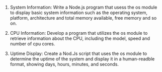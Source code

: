1) System Information: Write a Node.js program that usess the os module to display basic system information such as the operating system, platform, architecture and total memory available, free memory and so on.

2) CPU Information: Develop a program that utilizes the os module to retrieve information about the CPU, including the model, speed and number of cpu cores.

3) Uptime Display: Create a Nod.Js script that uses the os module to  determine the uptime of the system and display it in a human-readble format, showing days, hours, minutes, and seconds.